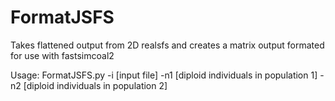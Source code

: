 # FormatJSFS
Takes flattened output from 2D realsfs and creates a matrix output formated for use with fastsimcoal2

Usage:
FormatJSFS.py -i [input file] -n1 [diploid individuals in population 1] -n2 [diploid individuals in population 2]
